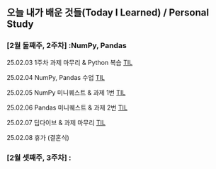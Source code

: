 ## 오늘 내가 배운 것들(Today I Learned) / Personal Study

### [2월 둘째주, 2주차] :NumPy, Pandas

25.02.03 1주차 과제 마무리 & Python 복습 [TIL](https://github.com/100-hours-a-week/david-till/blob/Today-I-Learn/02.February/2025.02.03.md)

25.02.04 NumPy, Pandas 수업 [TIL](https://github.com/100-hours-a-week/david-till/blob/Today-I-Learn/02.February/2025.02.04.md)

25.02.05 NumPy 미니퀘스트 & 과제 1번 [TIL](https://github.com/100-hours-a-week/david-till/blob/Today-I-Learn/02.February/2025.02.05.md)

25.02.06 Pandas 미니퀘스트 & 과제 2번 [TIL](https://github.com/100-hours-a-week/david-till/blob/Today-I-Learn/02.February/2025.02.06.md)

25.02.07 딥다이브 & 과제 마무리 [TIL](https://github.com/100-hours-a-week/david-till/blob/Today-I-Learn/02.February/2025.02.07.md)

25.02.08 휴가 (결혼식)

### [2월 셋째주, 3주차] :
